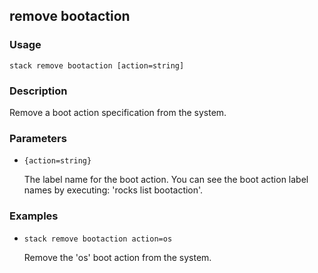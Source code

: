 ## remove bootaction

### Usage

`stack remove bootaction [action=string]`

### Description

Remove a boot action specification from the system.

### Parameters
* `{action=string}`

   The label name for the boot action. You can see the boot action label
	names by executing: 'rocks list bootaction'.

### Examples

* `stack remove bootaction action=os`

   Remove the 'os' boot action from the system.



